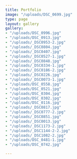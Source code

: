 ```yaml
---
title: Portfolio
image: "/uploads/DSC_0699.jpg"
type: page
layout: gallery
gallery:
- "/uploads/DSC_0996.jpg"
- "/uploads/DSC_0913.jpg"
- "/uploads/_DSC0953-2.jpg"
- "/uploads/_DSC0804.jpg"
- "/uploads/_DSC0407.jpg"
- "/uploads/_DSC0527-1.jpg"
- "/uploads/_DSC0848.jpg"
- "/uploads/_DSC0334-1.jpg"
- "/uploads/_DSC0186-2.jpg"
- "/uploads/_DSC0226.jpg"
- "/uploads/_DSC0073-1.jpg"
- "/uploads/DSC_0558.jpg"
- "/uploads/DSC_0521.jpg"
- "/uploads/DSC_0304.jpg"
- "/uploads/DSC_0302.jpg"
- "/uploads/DSC_0116.jpg"
- "/uploads/_DSC0817.jpg"
- "/uploads/_DSC0777-2.jpg"
- "/uploads/_DSC0851.jpg"
- "/uploads/_DSC0013.jpg"
- "/uploads/_DSC1173-2.jpg"
- "/uploads/_DSC1144-2-2.jpg"
- "/uploads/_DSC1082-2.jpg"
- "/uploads/DSC_0481-1.jpg"
- "/uploads/DSC_0742.jpg"

---
```

